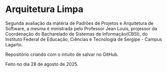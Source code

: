# Arquitetura Limpa

Segunda avaliação da matéria de Padrões de Projetos e Arquitetura de Software, a mesma é ministrada pelo Professor Jean Louis, projessor da Coordenação do Bacharelado de Sistemas de Informação(CBSI), do Instituto Federal de Educação, Ciências e Tecnologia de Sergipe - Campus Lagarto.

Repositório criando com o intuito de salvar no GitHub.

Feito no dia 28 de agosto de 2025.
